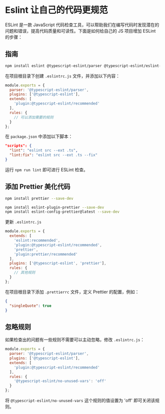 # Eslint 让自己的代码更规范

ESLint 是一款 JavaScript 代码检查工具，可以帮助我们在编写代码时发现潜在的问题和错误，提高代码质量和可读性。下面是如何给自己的 JS 项目增加 ESLint 的步骤：

## 指南

```sh
npm install eslint @typescript-eslint/parser @typescript-eslint/eslint-plugin --save-dev
```

在项目根目录下创建 `.eslintrc.js` 文件，并添加以下内容：

```js
module.exports = {
  parser: '@typescript-eslint/parser',
  plugins: ['@typescript-eslint'],
  extends: [
    'plugin:@typescript-eslint/recommended'
  ],
  rules: {
    // 可以添加需要的规则
  }
};
```

在 `package.json` 中添加以下脚本：
```json
"scripts": {
  "lint": "eslint src --ext .ts",
  "lint:fix": "eslint src --ext .ts --fix"
}
```

运行 `npm run lint` 即可进行 ESLint 检查。

## 添加 Prettier 美化代码

```sh
npm install prettier --save-dev
```

```sh
npm install eslint-plugin-prettier --save-dev
npm install eslint-config-prettier@latest --save-dev
```

更新 `.eslintrc.js`

```js
module.exports = {
  extends: [
    'eslint:recommended',
    'plugin:@typescript-eslint/recommended',
    'prettier',
    'plugin:prettier/recommended'
  ],
  plugins: ['@typescript-eslint', 'prettier'],
  rules: {
    // 其他规则
  }
};
```

在项目根目录下添加 `.prettierrc` 文件，定义 Prettier 的配置，例如：

```json
{
  "singleQuote": true
}
```


## 忽略规则

如果检查出的问题有一些规则不需要可以主动忽略，修改 `.eslintrc.js`：

```js
module.exports = {
  parser: '@typescript-eslint/parser',
  plugins: ['@typescript-eslint'],
  extends: [
    'plugin:@typescript-eslint/recommended'
  ],
  rules: {
    '@typescript-eslint/no-unused-vars': 'off'
  }
};
```
将 `@typescript-eslint/no-unused-vars` 这个规则的值设置为 'off' 即可关闭该规则。